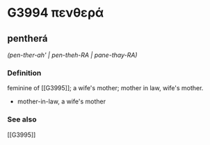 # G3994 πενθερά

## pentherá

_(pen-ther-ah' | pen-theh-RA | pane-thay-RA)_

### Definition

feminine of [[G3995]]; a wife's mother; mother in law, wife's mother.

- mother-in-law, a wife's mother

### See also

[[G3995]]

